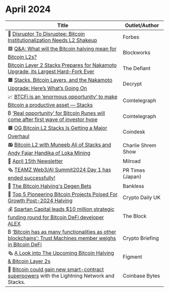 # April 2024

| Title                                                                                                                                                                                                                                                                                                                                                                                                                                         | Outlet/Author      |
| --------------------------------------------------------------------------------------------------------------------------------------------------------------------------------------------------------------------------------------------------------------------------------------------------------------------------------------------------------------------------------------------------------------------------------------------- | ------------------ |
| 👀 [Disruptor To Disruptee: Bitcoin Institutionalization Needs L2 Shakeup](https://www.forbes.com/sites/nimrodlehavi/2024/04/11/disruptor-to-disruptee-bitcoin-institutionalization-needs-l2-shakeup/?sh=1745f76c629b)                                                                                                                                                                                                                        | Forbes             |
| 🟪 [Q\&A: What will the Bitcoin halving mean for Bitcoin L2s?](https://blockworks.co/news/bitcoin-halving-layer-2-impact-stacks)                                                                                                                                                                                                                                                                                                              | Blockworks         |
| [Bitcoin Layer 2 Stacks Prepares for Nakamoto Upgrade, its Largest Hard-Fork Ever](https://thedefiant.io/news/blockchains/bitcoin-layer-2-stacks-prepares-for-nakamoto-upgrade-its-largest-hard-fork-ever)                                                                                                                                                                                                                                    | The Defiant        |
| 🟧 [Stacks, Bitcoin Layers, and the Nakamoto Upgrade: Here’s What’s Going On](https://decrypt.co/225801/stacks-stx-nakamoto-upgrade-bitvm-rollups-defi)                                                                                                                                                                                                                                                                                       | Decrypt            |
| 📈 [BTCFi is an ‘enormous opportunity’ to make Bitcoin a productive asset — Stacks](https://cointelegraph.com/news/btcfi-opportunity-make-bitcoin-productive-asset)                                                                                                                                                                                                                                                                           | Cointelegraph      |
| ₿ [‘Real opportunity’ for Bitcoin Runes will come after first wave of investor hype](https://cointelegraph.com/news/real-opportunity-bitcoin-runes-after-first-wave-investor-hype)                                                                                                                                                                                                                                                            | Cointelegraph      |
| 🟧 [OG Bitcoin L2 Stacks Is Getting a Major Overhaul](https://www.coindesk.com/tech/2024/04/16/og-bitcoin-l2-stacks-is-getting-a-major-overhaul/)                                                                                                                                                                                                                                                                                             | Coindesk           |
| 📻 [Bitcoin L2 with Muneeb Ali of Stacks and Andy Fajar Handika of Loka Mining](https://www.charlieshrem.com/bitcoin-l2-with-muneeb-ali-of-stacks-and-andy-fajar-handika-of-loka-mining/)                                                                                                                                                                                                                                                     | Charlie Shrem Show |
| 📧 [April 15th Newsletter](https://milkroad.com/daily/what-happened-to-prices-this-weekend/?ref=stacksblog)                                                                                                                                                                                                                                                                                                                                   | Milroad            |
| 🗞️ [TEAMZ Web3/AI Summit2024 Day 1 has ended successfully!](https://prtimes.jp/main/html/rd/p/000000143.000031083.html?ref=stacksblog)                                                                                                                                                                                                                                                                                                       | PR Times (Japan)   |
| 👀 [The Bitcoin Halving's Degen Bets](https://www.bankless.com/the-bitcoin-halvings-degen-bets)                                                                                                                                                                                                                                                                                                                                               | Bankless           |
| 🌱 [Top 5 Pioneering Bitcoin Projects Poised For Growth Post-2024 Halving](https://cryptodaily.co.uk/2024/04/top-5-pioneering-bitcoin-projects-poised-for-growth-post-2024-halving)                                                                                                                                                                                                                                                           | Crypto Daily UK    |
| 💰 [Spartan Capital leads $10 million strategic funding round for Bitcoin DeFi developer ALEX](https://www.theblock.co/post/284556/spartan-capital-leads-10-million-funding-round-for-bitcoin-defi-developer-alex)                                                                                                                                                                                                                            | The Block          |
| ₿ [‘Bitcoin has as many functionalities as other blockchains’: Trust Machines member weighs in Bitcoin DeFi](https://cryptobriefing.com/bitcoin-functionality-other-blockchains/?ref=stacksblog)                                                                                                                                                                                                                                              | Crypto Briefing    |
| 🗞️ [A Look into The Upcoming Bitcoin Halving & Bitcoin Layer 2s](https://figment.io/insights/a-look-into-the-upcoming-bitcoin-halving-bitcoin-layer-2s/?ref=stacksblog)                                                                                                                                                                                                                                                                      | Figment            |
| 📕 [Bitcoin could gain new smart-contract superpowers](https://links.coinbase.com/e/evib?_t=3aca56371967418192255878e9689713&_m=fde47e8c40c24182b7cab3a6b10c9d3a&_e=DT1gXnNeiWLsEoKsYDSIAUCWVJr21XSvYbLTlg_uJ63W2CLdvG0Q8MPxsoVG5vCKM9SLV_5n-owzOqH_yPS9iQ%3D%3D\&utm_source=stackssnacks.com\&utm_medium=referral\&utm_campaign=stacks-apps-celebrate-all-time-tvl-high-as-new-defi-protocols-emerge) with the Lightning Network and Stacks. | Coinbase Bytes     |
